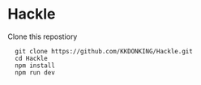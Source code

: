 # Hackle

Clone this repostiory

```
  git clone https://github.com/KKDONKING/Hackle.git
  cd Hackle
  npm install
  npm run dev
```

